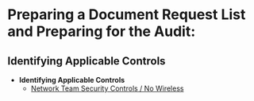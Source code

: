 <h1>Preparing a Document Request List and Preparing for the Audit:</a> <a </a></h1>

<h2>Identifying Applicable Controls</h2>

- <b>Identifying Applicable Controls</b>
  - [Network Team Security Controls / No Wireless](https://docs.google.com/spreadsheets/d/1jtcM-hf5CwhY1WEVZdYTtFJOhkrU_WorBfVVmtjn--E/edit?usp=sharing)
